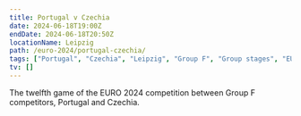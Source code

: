 ```yaml
---
title: Portugal v Czechia
date: 2024-06-18T19:00Z
endDate: 2024-06-18T20:50Z
locationName: Leipzig
path: /euro-2024/portugal-czechia/
tags: ["Portugal", "Czechia", "Leipzig", "Group F", "Group stages", "EURO 2024"]
tv: []
---
```


The twelfth game of the EURO 2024 competition between Group F competitors, Portugal and Czechia.

